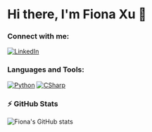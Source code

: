 # Hi there, I'm Fiona Xu 👋

### Connect with me:

[![LinkedIn][linkedin-shield]][linkedin-url]

### Languages and Tools:

[![Python][Python-shield]][Python-url]
[![CSharp][CSharp-shield]][CSharp-url]

### ⚡ GitHub Stats

![Fiona's GitHub stats](https://github-readme-stats.vercel.app/api?username=YourGitHubUsername&show_icons=true&theme=radical)

[//]: # (URLs for your shields.io badges)

[linkedin-shield]: https://img.shields.io/badge/-LinkedIn-blue.svg?style=flat-square&logo=linkedin&colorB=555
[linkedin-url]: https://www.linkedin.com/in/fiona-xu-b9004017a/

[Python-shield]: https://img.shields.io/badge/-Python-black?style=flat-square&logo=python
[Python-url]: https://github.com/YingXu001/Online-Course-Platform-Django

[CSharp-shield]: https://img.shields.io/badge/-CSharp-black?style=flat-square&logo=csharp
[CSharp-url]: https://github.com/YingXu001/CSE-450A-Final-Project

